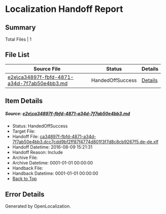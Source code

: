 # <a name='report-top'></a> Localization Handoff Report

## Summary
 Total Files | 1

## File List
 Source File | Status | Details 
 ----------- | ------ | ------- 
 [e2e\ca34897f-fbfd-4871-a34d-7f7ab50e4bb3.md](https://github.com/OpenLocalizationTestOrg/oltest/blob/0026473b94e45a8670116163ebcdf05aa667feeb/e2e/ca34897f-fbfd-4871-a34d-7f7ab50e4bb3.md) | HandedOffSuccess | [Details](#0f0eb165a4bb33530db909398cf919aef6d5c6701)

## Item Details
##### <a name='0f0eb165a4bb33530db909398cf919aef6d5c6701'></a> Source: [e2e\ca34897f-fbfd-4871-a34d-7f7ab50e4bb3.md](https://github.com/OpenLocalizationTestOrg/oltest/blob/0026473b94e45a8670116163ebcdf05aa667feeb/e2e/ca34897f-fbfd-4871-a34d-7f7ab50e4bb3.md)
* Status: HandedOffSuccess
* Target File: 
* Handoff File: [ca34897f-fbfd-4871-a34d-7f7ab50e4bb3.dcc7cdd9bf2ff87f4774d801f3f7d8c8cb9267f5.de-de.xlf](https://github.com/OpenLocalizationTestOrg/olhandoff-e2e/blob/fea122154ff317f2e39120bf88fe73ff86e623f3/ol-handoff/OpenLocalizationTestOrg/ol-test-dede/ci/ht/ca34897f-fbfd-4871-a34d-7f7ab50e4bb3.dcc7cdd9bf2ff87f4774d801f3f7d8c8cb9267f5.de-de.xlf)
* Handoff Datetime: 2016-08-09 15:21:31
* Handoff Reason: Include
* Archive File: 
* Archive Datetime: 0001-01-01 00:00:00
* Handback File: 
* Handback Datetime: 0001-01-01 00:00:00
* [Back to Top](#report-top)


## Error Details

Generated by OpenLocalization.
